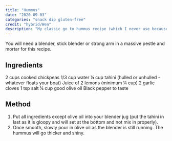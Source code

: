 ```yaml
---
title: "Hummus"
date: "2020-09-03"
categories: "snack dip gluten-free"
credit: "hybrid/Wen"
description: "My classic go to hummus recipe (which I never use because I mostly wing it.  I sometimes also add ½ teaspoon of cumin and coriander seeds, toasted and beaten to a powder"
---
```


You will need a blender, stick blender or strong arm in a massive pestle and mortar for this recipe.

## Ingredients
2 cups cooked chickpeas
1/3 cup water
¼ cup tahini (hulled or unhulled - whatever floats your boat)
Juice of 2 lemons (minimum ¼ cup)
2 garlic cloves
1 tsp salt
¼ cup good olive oil
Black pepper to taste

## Method

1. Put all ingredients except olive oil into your blender jug (put the tahini in last as it is gloopy and will set at the bottom and not mix in properly).
2. Once smooth, slowly pour in olive oil as the blender is still running.  The hummus will go thicker and shiny.  
